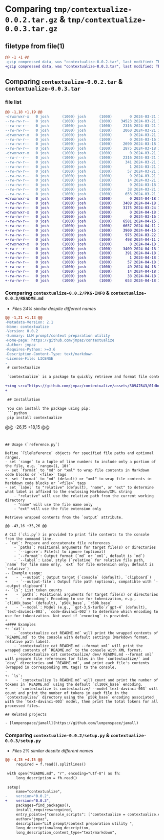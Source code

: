 # Comparing `tmp/contextualize-0.0.2.tar.gz` & `tmp/contextualize-0.0.3.tar.gz`

## filetype from file(1)

```diff
@@ -1 +1 @@
-gzip compressed data, was "contextualize-0.0.2.tar", last modified: Thu Mar 21 18:24:55 2024, max compression
+gzip compressed data, was "contextualize-0.0.3.tar", last modified: Thu Apr 18 18:57:16 2024, max compression
```

## Comparing `contextualize-0.0.2.tar` & `contextualize-0.0.3.tar`

### file list

```diff
@@ -1,18 +1,19 @@
-drwxrwxr-x   0 josh      (1000) josh      (1000)        0 2024-03-21 18:24:55.333862 contextualize-0.0.2/
--rw-rw-r--   0 josh      (1000) josh      (1000)    34523 2024-03-21 16:21:04.000000 contextualize-0.0.2/LICENSE
--rw-rw-r--   0 josh      (1000) josh      (1000)     2316 2024-03-21 18:24:55.333862 contextualize-0.0.2/PKG-INFO
--rw-rw-r--   0 josh      (1000) josh      (1000)     2060 2024-03-21 18:21:26.000000 contextualize-0.0.2/README.md
-drwxrwxr-x   0 josh      (1000) josh      (1000)        0 2024-03-21 18:24:55.333862 contextualize-0.0.2/contextualize/
--rw-rw-r--   0 josh      (1000) josh      (1000)        0 2024-03-16 14:45:26.000000 contextualize-0.0.2/contextualize/__init__.py
--rw-rw-r--   0 josh      (1000) josh      (1000)     2690 2024-03-18 16:42:08.000000 contextualize-0.0.2/contextualize/cli.py
--rw-rw-r--   0 josh      (1000) josh      (1000)     2875 2024-03-18 16:42:08.000000 contextualize-0.0.2/contextualize/reference.py
-drwxrwxr-x   0 josh      (1000) josh      (1000)        0 2024-03-21 18:24:55.333862 contextualize-0.0.2/contextualize.egg-info/
--rw-r--r--   0 josh      (1000) josh      (1000)     2316 2024-03-21 18:24:55.000000 contextualize-0.0.2/contextualize.egg-info/PKG-INFO
--rw-rw-r--   0 josh      (1000) josh      (1000)      341 2024-03-21 18:24:55.000000 contextualize-0.0.2/contextualize.egg-info/SOURCES.txt
--rw-rw-r--   0 josh      (1000) josh      (1000)        1 2024-03-21 18:24:55.000000 contextualize-0.0.2/contextualize.egg-info/dependency_links.txt
--rw-rw-r--   0 josh      (1000) josh      (1000)       57 2024-03-21 18:24:55.000000 contextualize-0.0.2/contextualize.egg-info/entry_points.txt
--rw-rw-r--   0 josh      (1000) josh      (1000)        9 2024-03-21 18:24:55.000000 contextualize-0.0.2/contextualize.egg-info/requires.txt
--rw-rw-r--   0 josh      (1000) josh      (1000)       14 2024-03-21 18:24:55.000000 contextualize-0.0.2/contextualize.egg-info/top_level.txt
--rw-rw-r--   0 josh      (1000) josh      (1000)        9 2024-03-18 16:42:08.000000 contextualize-0.0.2/requirements.txt
--rw-rw-r--   0 josh      (1000) josh      (1000)       38 2024-03-21 18:24:55.333862 contextualize-0.0.2/setup.cfg
--rw-rw-r--   0 josh      (1000) josh      (1000)      653 2024-03-21 18:24:01.000000 contextualize-0.0.2/setup.py
+drwxrwxr-x   0 josh      (1000) josh      (1000)        0 2024-04-18 18:57:16.373942 contextualize-0.0.3/
+-rw-rw-r--   0 josh      (1000) josh      (1000)     3409 2024-04-18 18:57:16.373942 contextualize-0.0.3/PKG-INFO
+-rw-rw-r--   0 josh      (1000) josh      (1000)     3175 2024-03-24 16:44:17.000000 contextualize-0.0.3/README.md
+drwxrwxr-x   0 josh      (1000) josh      (1000)        0 2024-04-18 18:57:16.373942 contextualize-0.0.3/contextualize/
+-rw-rw-r--   0 josh      (1000) josh      (1000)        0 2024-03-16 14:45:26.000000 contextualize-0.0.3/contextualize/__init__.py
+-rw-rw-r--   0 josh      (1000) josh      (1000)     6581 2024-04-15 17:19:36.000000 contextualize-0.0.3/contextualize/cli.py
+-rw-rw-r--   0 josh      (1000) josh      (1000)     6657 2024-04-11 23:28:00.000000 contextualize-0.0.3/contextualize/external.py
+-rw-rw-r--   0 josh      (1000) josh      (1000)     3900 2024-04-15 17:28:32.000000 contextualize-0.0.3/contextualize/reference.py
+-rw-rw-r--   0 josh      (1000) josh      (1000)      975 2024-03-22 18:49:33.000000 contextualize-0.0.3/contextualize/tokenize.py
+-rw-rw-r--   0 josh      (1000) josh      (1000)      498 2024-04-11 23:16:13.000000 contextualize-0.0.3/contextualize/utils.py
+drwxrwxr-x   0 josh      (1000) josh      (1000)        0 2024-04-18 18:57:16.373942 contextualize-0.0.3/contextualize.egg-info/
+-rw-r--r--   0 josh      (1000) josh      (1000)     3409 2024-04-18 18:57:16.000000 contextualize-0.0.3/contextualize.egg-info/PKG-INFO
+-rw-rw-r--   0 josh      (1000) josh      (1000)      391 2024-04-18 18:57:16.000000 contextualize-0.0.3/contextualize.egg-info/SOURCES.txt
+-rw-rw-r--   0 josh      (1000) josh      (1000)        1 2024-04-18 18:57:16.000000 contextualize-0.0.3/contextualize.egg-info/dependency_links.txt
+-rw-rw-r--   0 josh      (1000) josh      (1000)       57 2024-04-18 18:57:16.000000 contextualize-0.0.3/contextualize.egg-info/entry_points.txt
+-rw-rw-r--   0 josh      (1000) josh      (1000)       49 2024-04-18 18:57:16.000000 contextualize-0.0.3/contextualize.egg-info/requires.txt
+-rw-rw-r--   0 josh      (1000) josh      (1000)       14 2024-04-18 18:57:16.000000 contextualize-0.0.3/contextualize.egg-info/top_level.txt
+-rw-rw-r--   0 josh      (1000) josh      (1000)       38 2024-04-18 18:57:16.373942 contextualize-0.0.3/setup.cfg
+-rw-rw-r--   0 josh      (1000) josh      (1000)      653 2024-04-18 18:47:39.000000 contextualize-0.0.3/setup.py
```

### Comparing `contextualize-0.0.2/PKG-INFO` & `contextualize-0.0.3/README.md`

 * *Files 24% similar despite different names*

```diff
@@ -1,21 +1,13 @@
-Metadata-Version: 2.1
-Name: contextualize
-Version: 0.0.2
-Summary: LLM prompt/context preparation utility 
-Home-page: https://github.com/jmpaz/contextualize
-Author: jmpaz
-Requires-Python: >=3.6
-Description-Content-Type: text/markdown
-License-File: LICENSE
-
 # contextualize
 
 `contextualize` is a package to quickly retrieve and format file contents for use with LLMs.
 
+<img src="https://github.com/jmpaz/contextualize/assets/30947643/01dbcec2-69fc-405a-8d91-0a00626f8946" width=80%>
+
 
 ## Installation
 
 You can install the package using pip:
 ```python
 pip install contextualize
 ```
@@ -26,15 +18,15 @@
 ```
 
 
 ## Usage (`reference.py`)
 
 Define `FileReference` objects for specified file paths and optional ranges.
 - set `range` to a tuple of line numbers to include only a portion of the file, e.g. `range=(1, 10)`
-- set `format` to "md" or "xml" to wrap file contents in Markdown code blocks or `<file>` tags
+- set `format` to "md" (default) or "xml" to wrap file contents in Markdown code blocks or `<file>` tags
 - set `label` to "relative" (default), "name", or "ext" to determine what label is affixed to the enclosing Markdown/XML string
     - "relative" will use the relative path from the current working directory
     - "name" will use the file name only
     - "ext" will use the file extension only
 
 Retrieve wrapped contents from the `output` attribute.
 
@@ -43,16 +35,26 @@
 
 A CLI (`cli.py`) is provided to print file contents to the console from the command line.
 - `cat`: Prepare and concatenate file references
     - `paths`: Positional arguments for target file(s) or directories
     - `--ignore`: File(s) to ignore (optional)
     - `--format`: Output format (`md` or `xml`, default is `md`)
     - `--label`: Label style (`relative` for relative file path, `name` for file name only, `ext` for file extension only; default is `relative`)
-- Example usage:
+    - `--output`: Output target (`console` (default), `clipboard`)
+    - `--output-file`: Output file path (optional, compatible with `--output clipboard`)
+- `ls`: List token counts
+    - `paths`: Positional arguments for target file(s) or directories  
+    - `--encoding`: Encoding to use for tokenization, e.g., `cl100k_base` (default), `p50k_base`, `r50k_base`
+    - `--model`: Model (e.g., `gpt-3.5-turbo`/`gpt-4` (default), `text-davinci-003`, `code-davinci-002`) to determine which encoding to use for tokenization. Not used if `encoding` is provided.
+
+#### Examples
+- `cat`:
     - `contextualize cat README.md` will print the wrapped contents of `README.md` to the console with default settings (Markdown format, relative path label).
     - `contextualize cat README.md --format xml` will print the wrapped contents of `README.md` to the console with XML format.
     - `contextualize cat contextualize/ dev/ README.md --format xml` will prepare file references for files in the `contextualize/` and `dev/` directories and `README.md`, and print each file's contents (wrapped in corresponding XML tags) to the console.
-
+- `ls`:
+    - `contextualize ls README.md` will count and print the number of tokens in `README.md` using the default `cl100k_base` encoding.
+    - `contextualize ls contextualize/ --model text-davinci-003` will count and print the number of tokens in each file in the `contextualize/` directory using the `p50k_base` encoding associated with the `text-davinci-003` model, then print the total tokens for all processed files.
 
 ## Related projects
 
 - [lumpenspace/jamall](https://github.com/lumpenspace/jamall)
```

### Comparing `contextualize-0.0.2/setup.py` & `contextualize-0.0.3/setup.py`

 * *Files 2% similar despite different names*

```diff
@@ -4,15 +4,15 @@
     required = f.read().splitlines()
 
 with open("README.md", "r", encoding="utf-8") as fh:
     long_description = fh.read()
 
 setup(
     name="contextualize",
-    version="0.0.2",
+    version="0.0.3",
     packages=find_packages(),
     install_requires=required,
     entry_points={"console_scripts": ["contextualize = contextualize.cli:main"]},
     author="jmpaz",
     description="LLM prompt/context preparation utility ",
     long_description=long_description,
     long_description_content_type="text/markdown",
```

